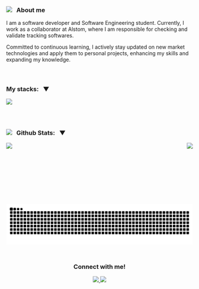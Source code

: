 
<div>

  <div>
     <h3> <img src="https://cdn.jsdelivr.net/gh/Readme-Workflows/Readme-Icons@main/icons/octicons/People.svg" width="28px" /> &nbsp About me </h3>
    
  </div>
 

  <p> I am a software developer and Software Engineering student. Currently, I work as a collaborator at Alstom, where I am responsible for checking and validate tracking softwares.

Committed to continuous learning, I actively stay updated on new market technologies and apply them to personal projects, enhancing my skills and expanding my knowledge.</p>
</div>

<div>

<br>




##
  
  <h3> My stacks: &nbsp ▼ </h3>
  
   <a href="https://skillicons.dev">
      <img src="https://skillicons.dev/icons?i=js,typescript,html,css,nodejs,express,php,laravel,react,styledcomponents,sass,tailwind,vite,jest,docker,git,postman,figma" />
   </a>
   
   <br>
   
   <br>
<div>

 <br>

##
 <div> 

  <h3><img src="https://cdn.jsdelivr.net/gh/Readme-Workflows/Readme-Icons@main/icons/octicons/PullRequestMerged.svg" height="22px">  &nbsp Github Stats:  &nbsp ▼  </h3>
 
   <img  src="https://github-readme-stats.vercel.app/api?username=rodriguessz&theme=blueberry&count_private=true&hide_border=true&line_height=20"/> 
   <img height="165em" align="right" src="https://github-readme-stats.vercel.app/api/top-langs/?username=rodriguessz&layout=compact&theme=blueberry&count_private=true&hide_border=true&include_all_commits=true"/>

  <br>

  <picture>
    <source media="(prefers-color-scheme: dark)" srcset="https://raw.githubusercontent.com/rodriguessz/rodriguessz/output/github-contribution-grid-snake-dark.svg">
  <!--   <source media="(prefers-color-scheme: light)" srcset="https://raw.githubusercontent.com/rodriguessz/rodriguessz/output/github-contribution-grid-snake.svg"> -->
    <img alt="github contribution grid snake animation" src="https://raw.githubusercontent.com/rodriguessz/rodriguessz/output/github-contribution-grid-snake.svg">
  </picture>
    
 </div>

 

<br>

##
<div align="center">
 <h3 >Connect with me!</h3>
 
   <a href="mailto:enzo.orodrigues03@gmail.com">
     <img src="https://img.shields.io/badge/Gmail-D14836?style=for-the-badge&logo=gmail&logoColor=white">
   </a>
   <a href="https://www.linkedin.com/in/enzo-rodrigues-b9bb33232/" target="_blank">
     <img src="https://img.shields.io/badge/-LinkedIn-%230077B5?style=for-the-badge&logo=linkedin&logoColor=white" target="_blank">
   </a>
 
</div>
